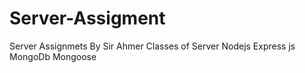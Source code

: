 # Server-Assigment
Server Assignmets By Sir Ahmer Classes of Server Nodejs Express js MongoDb Mongoose
